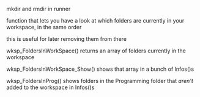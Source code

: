 mkdir and rmdir in runner

function that lets you have a look at which folders are currently in your workspace, in the same order

this is useful for later removing them from there

wksp_FoldersInWorkSpace() returns an array of folders currently in the workspace

wksp_FoldersInWorkSpace_Show() shows that array in a bunch of Infos()s

wksp_FoldersInProg() shows folders in the Programming folder that *aren't* added to the workspace in Infos()s